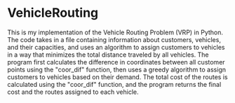# VehicleRouting
This is my implementation of the Vehicle Routing Problem (VRP) in Python. The code takes in a file containing information about customers, vehicles, and their capacities, and uses an algorithm to assign customers to vehicles in a way that minimizes the total distance traveled by all vehicles. The program first calculates the difference in coordinates between all customer points using the "coor_dif" function, then uses a greedy algorithm to assign customers to vehicles based on their demand. The total cost of the routes is calculated using the "coor_dif" function, and the program returns the final cost and the routes assigned to each vehicle. 

